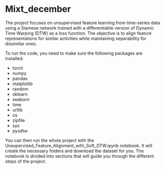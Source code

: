 # Mixt_december

The project focuses on unsupervised feature learning from time-series data using a Siamese network trained 
with a differentiable version of Dynamic Time Warping (DTW) as a loss function. The objective is to align 
feature representations for similar activities while maintaining separability for dissimilar ones.

To run the code, you need to make sure the following packages are installed:
- torch
- numpy
- pandas
- matplotlib
- random
- sklearn
- seaborn
- time
- urllib
- os
- zipfile
- sys
- pysdtw

You can then run the whole project with the Unsupervized_Feature_Alignment_with_Soft_DTW.ipynb notebook. It will create the necessary folders and download the dataset for you. The notebook is divided into sections that will guide you through the different steps of the project.